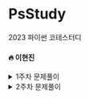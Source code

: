 # PsStudy
2023 파이썬 코테스터디

#### :fire: 이현진
<details>
<summary>1주차 문제풀이</summary>
<div markdown="1">

- [1이 될 떄 까지](https://github.com/hgene0929/algo/blob/main/%EC%9D%B4%EA%B2%83%EC%9D%B4_%EC%B7%A8%EC%97%85%EC%9D%84_%EC%9C%84%ED%95%9C_%EC%BD%94%EB%94%A9%ED%85%8C%EC%8A%A4%ED%8A%B8%EB%8B%A4/1%EC%A3%BC%EC%B0%A8_%EA%B7%B8%EB%A6%AC%EB%94%94/02_%EB%AC%B8%EC%A0%9C%ED%92%80%EC%9D%B4/1%EC%9D%B4_%EB%90%A0_%EB%95%8C%EA%B9%8C%EC%A7%80.py)
- [숫자 카드 게임](https://github.com/hgene0929/algo/blob/main/%EC%9D%B4%EA%B2%83%EC%9D%B4_%EC%B7%A8%EC%97%85%EC%9D%84_%EC%9C%84%ED%95%9C_%EC%BD%94%EB%94%A9%ED%85%8C%EC%8A%A4%ED%8A%B8%EB%8B%A4/1%EC%A3%BC%EC%B0%A8_%EA%B7%B8%EB%A6%AC%EB%94%94/02_%EB%AC%B8%EC%A0%9C%ED%92%80%EC%9D%B4/%EC%88%AB%EC%9E%90_%EC%B9%B4%EB%93%9C_%EA%B2%8C%EC%9E%84.py)
- [큰 수의 법칙](https://github.com/hgene0929/algo/blob/main/%EC%9D%B4%EA%B2%83%EC%9D%B4_%EC%B7%A8%EC%97%85%EC%9D%84_%EC%9C%84%ED%95%9C_%EC%BD%94%EB%94%A9%ED%85%8C%EC%8A%A4%ED%8A%B8%EB%8B%A4/1%EC%A3%BC%EC%B0%A8_%EA%B7%B8%EB%A6%AC%EB%94%94/02_%EB%AC%B8%EC%A0%9C%ED%92%80%EC%9D%B4/%ED%81%B0_%EC%88%98%EC%9D%98_%EB%B2%95%EC%B9%99.py)
- [함께 보면 좋을 것 같은 문제](https://github.com/hgene0929/algo/blob/main/%EC%99%B8%EB%B6%80_%EB%AC%B8%EC%A0%9C_%ED%92%80%EC%9D%B4/%EB%B0%B1%EC%A4%80_1676%EB%B2%88_%ED%8C%A9%ED%86%A0%EB%A6%AC%EC%96%BC_0%EC%9D%98_%EA%B0%9C%EC%88%98.py)
- [게임 개발](https://github.com/hgene0929/algo/blob/main/%EC%9D%B4%EA%B2%83%EC%9D%B4_%EC%B7%A8%EC%97%85%EC%9D%84_%EC%9C%84%ED%95%9C_%EC%BD%94%EB%94%A9%ED%85%8C%EC%8A%A4%ED%8A%B8%EB%8B%A4/2%EC%A3%BC%EC%B0%A8_%EA%B5%AC%ED%98%84/02_%EB%AC%B8%EC%A0%9C%ED%92%80%EC%9D%B4/%EA%B2%8C%EC%9E%84_%EA%B0%9C%EB%B0%9C.py)
- [왕살의 나이트](https://github.com/hgene0929/algo/blob/main/%EC%9D%B4%EA%B2%83%EC%9D%B4_%EC%B7%A8%EC%97%85%EC%9D%84_%EC%9C%84%ED%95%9C_%EC%BD%94%EB%94%A9%ED%85%8C%EC%8A%A4%ED%8A%B8%EB%8B%A4/2%EC%A3%BC%EC%B0%A8_%EA%B5%AC%ED%98%84/02_%EB%AC%B8%EC%A0%9C%ED%92%80%EC%9D%B4/%EC%99%95%EC%8B%A4%EC%9D%98_%EB%82%98%EC%9D%B4%ED%8A%B8.py)
- [모험가 길드](https://github.com/hgene0929/algo/blob/main/%EC%9D%B4%EA%B2%83%EC%9D%B4_%EC%B7%A8%EC%97%85%EC%9D%84_%EC%9C%84%ED%95%9C_%EC%BD%94%EB%94%A9%ED%85%8C%EC%8A%A4%ED%8A%B8%EB%8B%A4/1%EC%A3%BC%EC%B0%A8_%EA%B7%B8%EB%A6%AC%EB%94%94/02_%EB%AC%B8%EC%A0%9C%ED%92%80%EC%9D%B4/%EB%AA%A8%ED%97%98%EA%B0%80_%EA%B8%B8%EB%93%9C.py)
- [곱하기 혹은 더하기](https://github.com/hgene0929/algo/blob/main/%EC%9D%B4%EA%B2%83%EC%9D%B4_%EC%B7%A8%EC%97%85%EC%9D%84_%EC%9C%84%ED%95%9C_%EC%BD%94%EB%94%A9%ED%85%8C%EC%8A%A4%ED%8A%B8%EB%8B%A4/1%EC%A3%BC%EC%B0%A8_%EA%B7%B8%EB%A6%AC%EB%94%94/02_%EB%AC%B8%EC%A0%9C%ED%92%80%EC%9D%B4/%EA%B3%B1%ED%95%98%EA%B8%B0_%ED%98%B9%EC%9D%80_%EB%8D%94%ED%95%98%EA%B8%B0.py)

</div>
</details>

<details>
<summary>2주차 문제풀이</summary>
<div markdown="1">

- [문자열 뒤집기](https://github.com/hgene0929/algo/blob/main/%EC%9D%B4%EA%B2%83%EC%9D%B4_%EC%B7%A8%EC%97%85%EC%9D%84_%EC%9C%84%ED%95%9C_%EC%BD%94%EB%94%A9%ED%85%8C%EC%8A%A4%ED%8A%B8%EB%8B%A4/1%EC%A3%BC%EC%B0%A8_%EA%B7%B8%EB%A6%AC%EB%94%94/02_%EB%AC%B8%EC%A0%9C%ED%92%80%EC%9D%B4/%EB%AC%B8%EC%9E%90%EC%97%B4_%EB%92%A4%EC%A7%91%EA%B8%B0.py)
- [만들 수 없는 금액 :scream:](https://github.com/hgene0929/algo/blob/main/%EC%9D%B4%EA%B2%83%EC%9D%B4_%EC%B7%A8%EC%97%85%EC%9D%84_%EC%9C%84%ED%95%9C_%EC%BD%94%EB%94%A9%ED%85%8C%EC%8A%A4%ED%8A%B8%EB%8B%A4/1%EC%A3%BC%EC%B0%A8_%EA%B7%B8%EB%A6%AC%EB%94%94/02_%EB%AC%B8%EC%A0%9C%ED%92%80%EC%9D%B4/%EB%A7%8C%EB%93%A4_%EC%88%98_%EC%97%86%EB%8A%94_%EA%B8%88%EC%95%A1.py)
- [볼링공 고르기 :scream:](https://github.com/hgene0929/algo/blob/main/%EC%9D%B4%EA%B2%83%EC%9D%B4_%EC%B7%A8%EC%97%85%EC%9D%84_%EC%9C%84%ED%95%9C_%EC%BD%94%EB%94%A9%ED%85%8C%EC%8A%A4%ED%8A%B8%EB%8B%A4/1%EC%A3%BC%EC%B0%A8_%EA%B7%B8%EB%A6%AC%EB%94%94/02_%EB%AC%B8%EC%A0%9C%ED%92%80%EC%9D%B4/%EB%B3%BC%EB%A7%81%EA%B3%B5_%EA%B3%A0%EB%A5%B4%EA%B8%B0.py)
- [무지의 먹방 라이브](https://github.com/hgene0929/algo/blob/main/%EC%9D%B4%EA%B2%83%EC%9D%B4_%EC%B7%A8%EC%97%85%EC%9D%84_%EC%9C%84%ED%95%9C_%EC%BD%94%EB%94%A9%ED%85%8C%EC%8A%A4%ED%8A%B8%EB%8B%A4/1%EC%A3%BC%EC%B0%A8_%EA%B7%B8%EB%A6%AC%EB%94%94/02_%EB%AC%B8%EC%A0%9C%ED%92%80%EC%9D%B4/%EB%AC%B4%EC%A7%80%EC%9D%98_%EB%A8%B9%EB%B0%A9_%EB%9D%BC%EC%9D%B4%EB%B8%8C.py)
- [럭키 스트레이트](https://github.com/hgene0929/algo/blob/main/%EC%9D%B4%EA%B2%83%EC%9D%B4_%EC%B7%A8%EC%97%85%EC%9D%84_%EC%9C%84%ED%95%9C_%EC%BD%94%EB%94%A9%ED%85%8C%EC%8A%A4%ED%8A%B8%EB%8B%A4/2%EC%A3%BC%EC%B0%A8_%EA%B5%AC%ED%98%84/02_%EB%AC%B8%EC%A0%9C%ED%92%80%EC%9D%B4/%EB%9F%AD%ED%82%A4_%EC%8A%A4%ED%8A%B8%EB%A0%88%EC%9D%B4%ED%8A%B8.py)
- [문자열 재정렬](https://github.com/hgene0929/algo/blob/main/%EC%9D%B4%EA%B2%83%EC%9D%B4_%EC%B7%A8%EC%97%85%EC%9D%84_%EC%9C%84%ED%95%9C_%EC%BD%94%EB%94%A9%ED%85%8C%EC%8A%A4%ED%8A%B8%EB%8B%A4/2%EC%A3%BC%EC%B0%A8_%EA%B5%AC%ED%98%84/02_%EB%AC%B8%EC%A0%9C%ED%92%80%EC%9D%B4/%EB%AC%B8%EC%9E%90%EC%97%B4_%EC%9E%AC%EC%A0%95%EB%A0%AC.py)
- [문자열 압축](https://github.com/hgene0929/algo/blob/main/%EC%9D%B4%EA%B2%83%EC%9D%B4_%EC%B7%A8%EC%97%85%EC%9D%84_%EC%9C%84%ED%95%9C_%EC%BD%94%EB%94%A9%ED%85%8C%EC%8A%A4%ED%8A%B8%EB%8B%A4/2%EC%A3%BC%EC%B0%A8_%EA%B5%AC%ED%98%84/02_%EB%AC%B8%EC%A0%9C%ED%92%80%EC%9D%B4/%EB%AC%B8%EC%9E%90%EC%97%B4_%EC%95%95%EC%B6%95.py)

</div>
</details>
